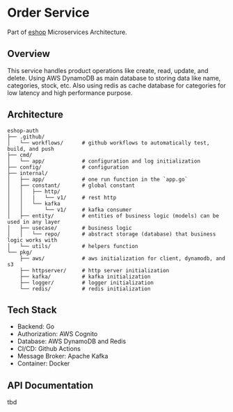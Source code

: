 # Order Service
Part of [eshop](https://github.com/idoyudha/eshop) Microservices Architecture.

## Overview
This service handles product operations like create, read, update, and delete. Using AWS DynamoDB as main database to storing data like name, categories, stock, etc. Also using redis as cache database for categories for low latency and high performance purpose.

## Architecture
```
eshop-auth
├── .github/
│   └── workflows/      # github workflows to automatically test, build, and push
├── cmd/
│   └── app/            # configuration and log initialization
├── config/             # configuration
├── internal/   
│   ├── app/            # one run function in the `app.go`
│   ├── constant/       # global constant
│   │   ├── http/
│   │   |   └── v1/     # rest http
│   │   └── kafka
│   │       └── v1/     # kafka consumer
│   ├── entity/         # entities of business logic (models) can be used in any layer
│   ├── usecase/        # business logic
│   │   └── repo/       # abstract storage (database) that business logic works with
│   └── utils/          # helpers function
└── pkg/
    ├── aws/            # aws initialization for client, dynamodb, and s3
    ├── httpserver/     # http server initialization
    ├── kafka/          # kafka initialization
    ├── logger/         # logger initialization
    └── redis/          # redis initialization
```

## Tech Stack
- Backend: Go
- Authorization: AWS Cognito
- Database: AWS DynamoDB and Redis
- CI/CD: Github Actions
- Message Broker: Apache Kafka
- Container: Docker

## API Documentation
tbd